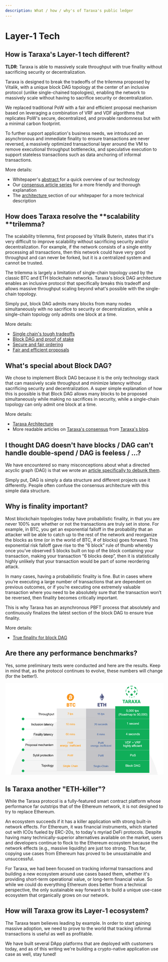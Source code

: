 ```yaml
---
description: What / how / why's of Taraxa's public ledger
---
```


# Layer-1 Tech

## How is Taraxa's Layer-1 tech different? 

**TLDR**: Taraxa is able to massively scale throughput with true finality without sacrificing security or decentralization. 

Taraxa is designed to break the tradeoffs of the trilemma proposed by Vitalik, with a unique block DAG topology at the center of an inclusive protocol (unlike single-chained topologies), enabling the network to massively scale without having to sacrifice security or decentralization. 

We replaced traditional PoW with a fair and efficient proposal mechanism based on leveraging a combination of VRF and VDF algorithms that replicates PoW's secure, decentralized, and provable randomness but with a minimal carbon footprint. 

To further support application's business needs, we introduced an asynchronous and immediate finality to ensure transactions are never reversed, a massively optimized transactional layer around the VM to remove executional throughput bottlenecks, and speculative execution to support stateless transactions such as data anchoring of informal transactions. 

More details: 

* Whitepaper's [abstract ](../tech-whitepaper/abstract.md)for a quick overview of our technology
* Our [consensus article series](https://medium.com/taraxa-project/tagged/taraxa-tech) for a more friendly and thorough explanation
* The [architecture ](../tech-whitepaper/taraxa-architecture.md)section of our whitepaper for a more technical description

## How does Taraxa resolve the **scalability **trilemma?

The scalability trilemma, first proposed by Vitalik Buterin, states that it's very difficult to improve scalability without sacrificing security and/or decentralization. For example, if the network consists of a single entity processing all transactions, then this network could have very good throughput and can never be forked, but it is a centralized system and cannot be trusted. 

The trilemma is largely a limitation of single-chain topology used by the classic BTC and ETH blockchain networks. Taraxa's block DAG architecture enables an inclusive protocol that specifically breaks this tradeoff and allows massive throughput scaling beyond what's possible with the single-chain topology. 

Simply put, block DAG admits many blocks from many nodes simultaneously with no sacrifice to security or decentralization, while a single-chain topology only admits one block at a time.

More details: 

* [Single chain's tough tradeoffs](https://medium.com/taraxa-project/single-chains-tough-trade-offs-1-5-55a407a1eb10)
* [Block DAG and proof of stake](https://medium.com/taraxa-project/block-dag-and-pos-2626b973afd7)
* [Secure and fair ordering](https://medium.com/taraxa-project/taraxa-consensus-3-5-secure-and-fair-block-dag-ordering-ed4203420ac6)
* [Fair and efficient proposals](https://medium.com/taraxa-project/taraxa-consensus-4-5-fair-and-efficient-proposals-e91293bad0b0)

## What's special about Block DAG? 

We chose to implement Block DAG because it is the only technology stack that can massively scale throughput and minimize latency without sacrificing security and decentralization. A super simple explanation of how this is possible is that Block DAG allows many blocks to be proposed simultaneously while making no sacrifices in security, while a single-chain topology can only admit one block at a time. 

More details: 

* [Taraxa Architecture](../tech-whitepaper/taraxa-architecture.md)
* More readable articles on [Taraxa's consensus](https://medium.com/taraxa-project/tagged/taraxa-tech) from [Taraxa's blog](https://www.taraxa.io/blog). 

## I thought DAG doesn't have blocks / DAG can't handle double-spend / DAG is feeless / ...? 

We have encountered so many misconceptions about what a directed acyclic graph (DAG) is that we wrote an [article specifically to debunk them](https://medium.com/taraxa-project/debunking-misconceptions-about-dag-150fcc6c6e7).

Simply put, DAG is simply a data structure and different projects use it differently. People often confuse the consensus architecture with this simple data structure.  

## Why is finality important? 

Most blockchain topologies today have probabilistic finality, in that you are never 100% sure whether or not the transactions are truly set in stone. For example, in BTC, you get an exponential falloff in the probability that an attacker will be able to catch up to the rest of the network and reorganize the blocks as time (or in the world of BTC, # of blocks) goes forward. This exponential risk falloff gave rise to the “6 block” rule of thumb whereby once you’ve observed 5 blocks built on top of the block containing your transaction, making your transaction “6 blocks deep”, then it is statistically highly unlikely that your transaction would be part of some reordering attack.

In many cases, having a probabilistic finality is fine. But in cases where you’re executing a large number of transactions that are dependent on previous outcomes, or if you’re executing one extremely valuable transaction where you need to be absolutely sure that the transaction won’t be reversed, then finality becomes critically important.

This is why Taraxa has an asynchronous PBFT process that absolutely and continuously finalizes the latest section of the block DAG to ensure true finality. 

More details: 

* [True finality for block DAG](https://medium.com/taraxa-project/taraxa-consensus-5-5-true-finality-for-block-dag-9e5a18538b1e)

## Are there any performance benchmarks? 

Yes, some preliminary tests were conducted and here are the results. Keep in mind that, as the protocol continues to evolve, these numbers will change (for the better!). 

![](../.gitbook/assets/performance.png)

## Is Taraxa another "ETH-killer"? 

While the Taraxa protocol is a fully-featured smart contract platform whose performance far outstrips that of the Ethereum network, it is not designed to try to replace Ethereum. 

An ecosystem succeeds if it has a killer application with strong built-in network effects. For Ethereum, it was financial instruments, which started out with ICOs fueled by ERC-20s, to today's myriad DeFi protocols. Despite having many technically-superior alternatives available on the market, users and developers continue to flock to the Ethereum ecosystem because the network effects (e.g., massive liquidity) are just too strong. Thus far, copying use cases from Ethereum has proved to be unsustainable and unsuccessful. 

For Taraxa, we had been focused on tracking informal transactions and building a new ecosystem around use cases based them, whether it's providing short-term operational value, or long-term financial value. So while we could do everything Ethereum does better from a technical perspective, the only sustainable way forward is to build a unique use-case ecosystem that organically grows on our network. 

## How will Taraxa grow its Layer-1 ecosystem? 

The Taraxa team believes leading by example. In order to start gaining massive adoption, we need to prove to the world that tracking informal transactions is useful as well as profitable. 

We have built several DApp platforms that are deployed with customers today, and as of this writing we're building a crypto-native application use case as well, stay tuned! 

